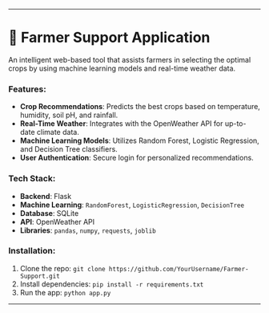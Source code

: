
---

# 🌱 Farmer Support Application

An intelligent web-based tool that assists farmers in selecting the optimal crops by using machine learning models and real-time weather data.

### Features:
- **Crop Recommendations**: Predicts the best crops based on temperature, humidity, soil pH, and rainfall.
- **Real-Time Weather**: Integrates with the OpenWeather API for up-to-date climate data.
- **Machine Learning Models**: Utilizes Random Forest, Logistic Regression, and Decision Tree classifiers.
- **User Authentication**: Secure login for personalized recommendations.

### Tech Stack:
- **Backend**: Flask
- **Machine Learning**: `RandomForest`, `LogisticRegression`, `DecisionTree`
- **Database**: SQLite
- **API**: OpenWeather API
- **Libraries**: `pandas`, `numpy`, `requests`, `joblib`

### Installation:
1. Clone the repo: `git clone https://github.com/YourUsername/Farmer-Support.git`
2. Install dependencies: `pip install -r requirements.txt`
3. Run the app: `python app.py`

---
